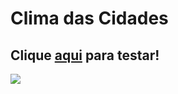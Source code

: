 # Clima das Cidades

## Clique [aqui](https://vitormenoli.github.io/projetos-reactjs/4_Clima_das_Cidades/) para testar!

<img src="https://imgur.com/tI0KOQU.png">
